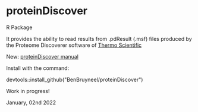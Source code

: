 # proteinDiscover

R Package

It provides the ability to read results from .pdResult (.msf) files produced by the Proteome Discoverer software of [Thermo Scientific](https://www.thermoscientific.com/)

New: [proteinDiscover manual](https://benbruyneel.github.io/proteinDiscover/)

Install with the command:

devtools::install_github("BenBruyneel/proteinDiscover")

Work in progress!

January, 02nd 2022
